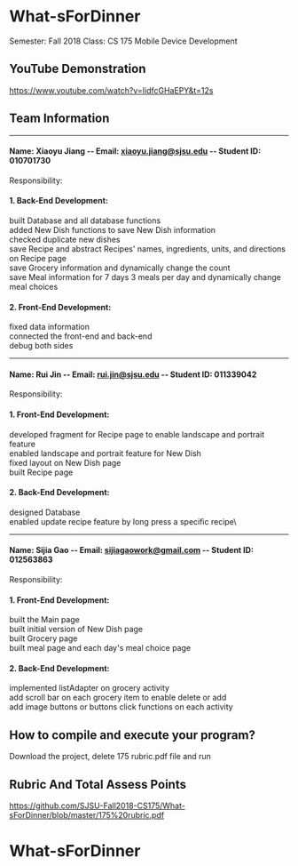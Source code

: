# What-sForDinner

Semester: Fall 2018
Class: CS 175 Mobile Device Development

## YouTube Demonstration 
  
  https://www.youtube.com/watch?v=IidfcGHaEPY&t=12s

## Team Information

***************  ***  ***************  ***  ***************  ***  ***************  *** ***************

#### Name: Xiaoyu Jiang -- Email: xiaoyu.jiang@sjsu.edu -- Student ID: 010701730 

Responsibility: 
  #### 1. Back-End Development: 
  built Database and all database functions\
  added New Dish functions to save New Dish information\
  checked duplicate new dishes\
  save Recipe and abstract Recipes' names, ingredients, units, and directions on Recipe page\
  save Grocery information and dynamically change the count\
  save Meal information for 7 days 3 meals per day and dynamically change meal choices
  #### 2. Front-End Development:
  fixed data information\
  connected the front-end and back-end\
  debug both sides
  
***************  ***  ***************  ***  ***************  ***  ***************  *** ***************

#### Name: Rui Jin -- Email: rui.jin@sjsu.edu -- Student ID: 011339042

Responsibility: 
  #### 1. Front-End Development: 
  developed fragment for Recipe page to enable landscape and portrait feature\
  enabled landscape and portrait feature for New Dish\
  fixed layout on New Dish page\
  built Recipe page 
  #### 2. Back-End Development:
  designed Database\
  enabled update recipe feature by long press a specific recipe\

  
***************  ***  ***************  ***  ***************  ***  ***************  *** ***************

#### Name: Sijia Gao -- Email: sijiagaowork@gmail.com -- Student ID: 012563863 

Responsibility: 
  #### 1. Front-End Development:
  built the Main page\
              built initial version of New Dish page\
              built Grocery page\
              built meal page and each day's meal choice page
  #### 2. Back-End Development:
  implemented listAdapter on grocery activity\
                      add scroll bar on each grocery item to enable delete or add \
                      add image buttons or buttons click functions on each activity
                      
## How to compile and execute your program?

Download the project, delete 175 rubric.pdf file and run 

## Rubric And Total Assess Points

https://github.com/SJSU-Fall2018-CS175/What-sForDinner/blob/master/175%20rubric.pdf

# What-sForDinner
